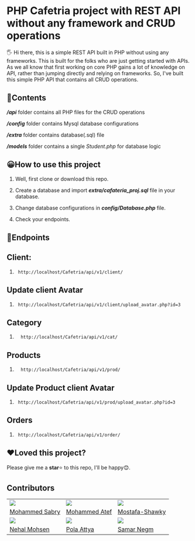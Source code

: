   

# PHP Cafetria project with REST API without any framework and CRUD operations

  

  

🖐 Hi there, this is a simple REST API built in PHP without using any frameworks. This is built for the folks who are just getting started with APIs. As we all know that first working on core PHP gains a lot of knowledge on API, rather than jumping directly and relying on frameworks. So, I've built this simple PHP API that contains all CRUD operations. 

  

## 📧Contents

***/api*** folder contains all PHP files for the CRUD operations

***/config*** folder contains Mysql database configurations

***/extra*** folder contains database(.sql) file

***/models*** folder contains a single *Student.php* for database logic

  

## 😀How to use this project

  

1. Well, first clone or download this repo.

2. Create a database and import ***extra/cafateria_proj.sql*** file in your database.

3. Change database configurations in ***config/Database.php*** file.

4. Check your endpoints.

  

## 📌Endpoints

  


## Client:
1.  ` http://localhost/Cafetria/api/v1/client/`

## Update client Avatar
1.  ` http://localhost/Cafetria/api/v1/client/upload_avatar.php?id=3`
## Category
1.  `  http://localhost/Cafetria/api/v1/cat/`
## Products
1.  `  http://localhost/Cafetria/api/v1/prod/`

## Update Product client Avatar
1.  ` http://localhost/Cafetria/api/v1/prod/upload_avatar.php?id=3`
## Orders
1.  ` http://localhost/Cafetria/api/v1/order/`


  

  



  
## ❤️Loved this project?
Please give me a **star**⭐ to this repo, I'll be happy😊.
  

 

## Contributors
<table>
   <tr>
    <td>
      <img src="https://avatars.githubusercontent.com/u/30502846?v=4"></img>
    </td>
    <td>
      <img src="https://avatars.githubusercontent.com/u/48508334?s=400&u=6f2cff66526bebe3ba7446f93562f93c64a1d408&v=4"></img>
    </td>
    <td>
      <img src="https://avatars.githubusercontent.com/u/94018781?v=4"></img>
    </td>
  </tr>
  <tr>
    <td>
      <a href="https://github.com/Mohamedfadah"> Mohammed Sabry </a>
    </td>
      <td>
      <a href="https://github.com/Mohammed3tef"> Mohammed Atef </a>
    </td>
     <td>
      <a href="https://github.com/Mostafa-Shawky2021"> Mostafa-Shawky </a>
    </td>
  </tr>
  <tr>
    <td>
      <img src="https://avatars.githubusercontent.com/u/58566870?v=4"></img>
    </td>
    <td>
      <img src="https://avatars.githubusercontent.com/u/15520988?v=4"></img>
    </td>
    <td>
      <img src="https://avatars.githubusercontent.com/u/30712024?v=4"></img>
    </td>
  </tr>
  <tr>
    <td>
      <a href="https://github.com/nehalmohsen22"> Nehal Mohsen  </a>
    </td>
      <td>
      <a href="https://github.com/kakorotto"> Pola Attya </a>
    </td>
     <td>
      <a href="https://github.com/SamarNegm"> Samar Negm </a>
    </td>
  </tr>
</table>